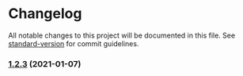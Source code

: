 # Changelog

All notable changes to this project will be documented in this file. See [standard-version](https://github.com/conventional-changelog/standard-version) for commit guidelines.

### [1.2.3](https://github.com/wforguo/study/compare/v1.2.2...v1.2.3) (2021-01-07)
